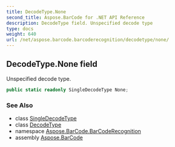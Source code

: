 ```yaml
---
title: DecodeType.None
second_title: Aspose.BarCode for .NET API Reference
description: DecodeType field. Unspecified decode type
type: docs
weight: 640
url: /net/aspose.barcode.barcoderecognition/decodetype/none/
---
```

## DecodeType.None field

Unspecified decode type.

```csharp
public static readonly SingleDecodeType None;
```

### See Also

* class [SingleDecodeType](../../singledecodetype/)
* class [DecodeType](../)
* namespace [Aspose.BarCode.BarCodeRecognition](../../decodetype/)
* assembly [Aspose.BarCode](../../../)


